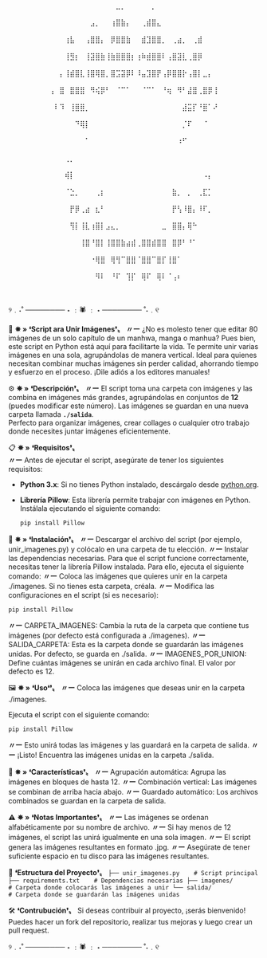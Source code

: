 ⠀⠀⠀⠀⠀⠀⠀⠀⠀⠀⠀⠀⠀⠀⠀⠀⠀⠀⠀⠀⠀⠀⠀⠀⠀⠀⠀⠀⠀⠀⠀⠀⠀⠀⠀⠀⠀⠀⠀⠀⠀⠀⠀⠀⠀⠀⠀⠀⠀⠀
⠀⠀⠀⠀⠀⠀⠀⠀⠀⠀⠀⠀⠀⠀⠀⠀⠀⠀⠀⠀⠀⣀⡀⠀⠀⠀⠀⠀⡀⠀⠀⠀⠀⠀⠀⠀⠀⠀⠀⠀⠀⠀⠀⠀⠀⠀⠀⠀⠀⠀
⠀⠀⠀⠀⠀⠀⠀⠀⠀⠀⠀⠀⠀⠀⠀⠀⣠⡀⠀⠀⢰⣿⣷⡄⠀⠀⢀⣾⣿⣄⠀⠀⠀⠀⠀⠀⠀⠀⠀⠀⠀⠀⠀⠀⠀⠀⠀⠀⠀⠀
⠀⠀⠀⠀⠀⠀⠀⠀⠀⠀⠀⢰⣧⠀⠀⢠⣿⣿⡄⠀⡿⣿⣿⣷⠀⠀⣾⣹⣿⣿⡀⠀⢀⣴⡀⠀⢀⣾⠀⠀⠀⠀⠀⠀⠀⠀⠀⠀⠀⠀
⠀⠀⠀⠀⠀⠀⠀⠀⠀⠀⠀⢸⣻⡆⠀⢸⣽⣿⣷⢸⣷⣿⣿⣿⡆⢰⠷⣾⣿⣿⠇⢠⣿⣽⣇⢀⣿⡿⠀⠀⠀⠀⠀⠀⠀⠀⠀⠀⠀⠀
⠀⠀⠀⠀⠀⠀⠀⠀⠀⠀⡄⢸⣾⣿⣇⢸⣿⢿⣿⡀⣿⣩⣽⡿⠇⠸⣤⣹⣿⡟⢠⡿⣿⣿⡗⢠⣿⡇⣀⡄⠀⠀⠀⠀⠀⠀⠀⠀⠀⠀
⠀⠀⠀⠀⠀⠀⠀⠀⢠⠀⣿⠀⣿⣿⣿⠀⠻⢮⡿⠃⠀⠈⠉⠁⠀⠀⠈⠉⠁⠀⠘⢶⠀⠻⠃⣼⣿⢀⣿⡿⢸⠀⠀⠀⠀⠀⠀⠀⠀⠀
⠀⠀⠀⠀⠀⠀⠀⠀⠀⠇⠹⠀⢸⣿⣿⡀⠀⠀⠀⠀⠀⠀⠀⠀⠀⠀⠀⠀⠀⠀⠀⠀⠀⠀⣼⣭⡏⠘⣿⠁⠜⠀⠀⠀⠀⠀⠀⠀⠀⠀
⠀⠀⠀⠀⠀⠀⠀⠀⠀⠀⠀⠀⠀⠙⢿⡇⠀⠀⠀⠀⠀⠀⠀⠀⠀⠀⠀⠀⠀⠀⠀⠀⠀⠀⡈⠏⠀⠀⠈⠀⠀⠀⠀⠀⠀⠀⠀⠀⠀⠀
⠀⠀⠀⠀⠀⠀⠀⠀⠀⠀⠀⠀⠀⠀⠀⠁⠀⠀⠀⠀⠀⠀⠀⠀⠀⠀⠀⠀⠀⠀⠀⠀⠀⠰⠋⠀⠀⠀⠀⠀⠀⠀⠀⠀⠀⠀⠀⠀⠀⠀
⠀⠀⠀⠀⠀⠀⠀⠀⠀⠀⠀⢀⡀⠀⠀⠀⠀⠀⠀⠀⠀⠀⠀⠀⠀⠀⠀⠀⠀⠀⠀⠀⠀⠀⠀⠀⠀⠀⠀⠀⠀⠀⠀⠀⠀⠀⠀⠀⠀⠀
⠀⠀⠀⠀⠀⠀⠀⠀⠀⠀⠀⢾⡇⠀⠀⠀⠀⠀⠀⠀⠀⠀⠀⠀⠀⠀⠀⠀⠀⠀⠀⠀⠀⠀⠀⠀⠀⠀⠠⡄⠀⠀⠀⠀⠀⠀⠀⠀⠀⠀
⠀⠀⠀⠀⠀⠀⠀⠀⠀⠀⠀⠈⣑⡀⠀⠀⠀⢀⡆⠀⠀⠀⠀⠀⠀⠀⠀⠀⠀⠀⠀⠀⣷⡀⠀⡀⠀⢀⣏⡁⠀⠀⠀⠀⠀⠀⠀⠀⠀⠀
⠀⠀⠀⠀⠀⠀⠀⠀⠀⠀⠀⠀⡟⡿⢀⣴⠀⣆⠃⠀⠀⠀⠀⠀⠀⠀⠀⠀⠀⠀⠀⠀⡟⢣⠸⣿⡄⠸⠏⡀⠀⠀⠀⠀⠀⠀⠀⠀⠀⠀
⠀⠀⠀⠀⠀⠀⠀⠀⠀⠀⠀⠀⢻⡇⢸⣇⢰⣿⡇⣠⣄⡀⠀⠀⠀⠀⠀⠀⠀⠀⣀⠀⣿⣿⡄⢿⠓⠀⠀⠀⠀⠀⠀⠀⠀⠀⠀⠀⠀⠀
⠀⠀⠀⠀⠀⠀⠀⠀⠀⠀⠀⠀⠀⠀⢸⣿⠘⣿⡇⢸⣿⣿⣷⣴⣾⢀⣿⣿⣾⣿⣿⠀⣿⡿⠃⠘⠁⠀⠀⠀⠀⠀⠀⠀⠀⠀⠀⠀⠀⠀
⠀⠀⠀⠀⠀⠀⠀⠀⠀⠀⠀⠀⠀⠀⠀⠀⠐⢿⣿⠀⢿⢻⠉⣿⣿⠈⣿⣿⠉⣿⡏⢸⣿⠁⠀⠀⠀⠀⠀⠀⠀⠀⠀⠀⠀⠀⠀⠀⠀⠀
⠀⠀⠀⠀⠀⠀⠀⠀⠀⠀⠀⠀⠀⠀⠀⠀⠀⠻⠇⠀⠘⠏⠀⢹⡏⠀⢿⠏⠀⢿⠇⠈⢠⠆⠀⠀⠀⠀⠀⠀⠀⠀⠀⠀⠀⠀⠀⠀⠀⠀⠀⠀⠀⠀⠀⠀⠀⠀⠀⠀⠀⠀⠀⠀⠀⠀⠀⠀⠀⠀⠀⠀⠀⠀⠀⠀⠀⠀⠀⠀⠀⠀⠀⠀⠀⠀⠀⠀⠀⠀⠀⠀⠀⠀⠀⠀⠀⠀⠀⠀


୨﹒˖˚ ────────  ⋆ ﹕🕷️ ﹕ ⋆  ──────── ˚˖﹒୧  

📸 **✵ »** **❛Script ara Unir Imágenes❜〟**
 **〃ー** ¿No es molesto tener que editar 80 imágenes de un solo capítulo de un manhwa, manga o manhua? Pues bien, este script en Python está aquí para facilitarte la vida. Te permite unir varias imágenes en una sola, agrupándolas de manera vertical. Ideal para quienes necesitan combinar muchas imágenes sin perder calidad, ahorrando tiempo y esfuerzo en el proceso. ¡Dile adiós a los editores manuales! 

⚙️ **✵ »** **❛Descripción❜〟** 
**〃ー** El script toma una carpeta con imágenes y las combina en imágenes más grandes, agrupándolas en conjuntos de **12** (puedes modificar este número). Las imágenes se guardan en una nueva carpeta llamada **`./salida`**.  
Perfecto para organizar imágenes, crear collages o cualquier otro trabajo donde necesites juntar imágenes eficientemente.

📋 **✵ »** **❛Requisitos❜〟**  
**〃ー** Antes de ejecutar el script, asegúrate de tener los siguientes requisitos:

- **Python 3.x**: Si no tienes Python instalado, descárgalo desde [python.org](https://www.python.org/).
- **Librería Pillow**: Esta librería permite trabajar con imágenes en Python. Instálala ejecutando el siguiente comando:

  ```bash
  pip install Pillow


🔧 **✵ »** **❛Instalación❜〟**
**〃ー**  Descargar el archivo del script (por ejemplo, unir_imagenes.py) y colócalo en una carpeta de tu elección.
**〃ー**  Instalar las dependencias necesarias. Para que el script funcione correctamente, necesitas tener la librería Pillow instalada. Para ello, ejecuta el siguiente comando:
**〃ー**  Coloca las imágenes que quieres unir en la carpeta ./imagenes. Si no tienes esta carpeta, créala.
**〃ー**  Modifica las configuraciones en el script (si es necesario):

`pip install Pillow`

**〃ー**  CARPETA_IMAGENES: Cambia la ruta de la carpeta que contiene tus imágenes (por defecto está configurada a ./imagenes).
**〃ー**  SALIDA_CARPETA: Esta es la carpeta donde se guardarán las imágenes unidas. Por defecto, se guarda en ./salida.
**〃ー**  IMAGENES_POR_UNION: Define cuántas imágenes se unirán en cada archivo final. El valor por defecto es 12.

🖼️ **✵ »** **❛Uso❛❜〟**
**〃ー**  Coloca las imágenes que deseas unir en la carpeta ./imagenes.

Ejecuta el script con el siguiente comando:

`pip install Pillow`

**〃ー** Esto unirá todas las imágenes y las guardará en la carpeta de salida.
**〃ー**  ¡Listo! Encuentra las imágenes unidas en la carpeta ./salida.

🚀 **✵ »** **❛Características❜〟**
**〃ー** Agrupación automática: Agrupa las imágenes en bloques de hasta 12.
**〃ー** Combinación vertical: Las imágenes se combinan de arriba hacia abajo.
**〃ー** Guardado automático: Los archivos combinados se guardan en la carpeta de salida.

⚠️ **✵ »** **❛Notas Importantes❜〟**
**〃ー** Las imágenes se ordenan alfabéticamente por su nombre de archivo.
**〃ー** Si hay menos de 12 imágenes, el script las unirá igualmente en una sola imagen.
**〃ー** El script genera las imágenes resultantes en formato .jpg.
**〃ー** Asegúrate de tener suficiente espacio en tu disco para las imágenes resultantes.

📂 **❛Estructura del Proyecto❜〟**
`├── unir_imagenes.py    # Script principal
├── requirements.txt    # Dependencias necesarias
├── imagenes/           # Carpeta donde colocarás las imágenes a unir
└── salida/             # Carpeta donde se guardarán las imágenes unidas`

🛠️ **❛Contrubución❜〟**
Si deseas contribuir al proyecto, ¡serás bienvenido! Puedes hacer un fork del repositorio, realizar tus mejoras y luego crear un pull request.

୨﹒˖˚ ────────  ⋆ ﹕🕷️ ﹕ ⋆  ──────── ˚˖﹒୧  



